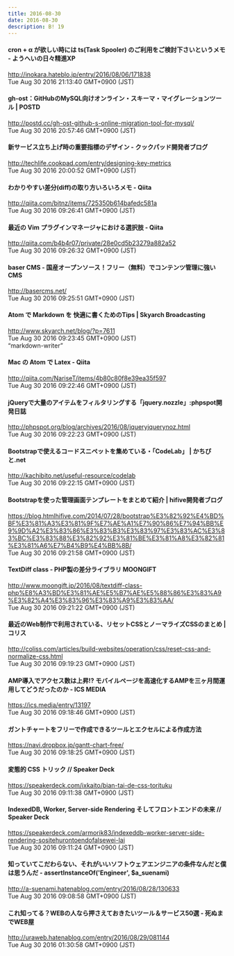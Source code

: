 ```yaml
---
title: 2016-08-30
date: 2016-08-30
description: B! 19
---
```


#### cron + α が欲しい時には ts(Task Spooler) のご利用をご検討下さいというメモ - ようへいの日々精進XP
http://inokara.hateblo.jp/entry/2016/08/06/171838<br>
Tue Aug 30 2016 21:13:40 GMT+0900 (JST)<br>


#### gh-ost：GitHubのMySQL向けオンライン・スキーマ・マイグレーションツール | POSTD
http://postd.cc/gh-ost-github-s-online-migration-tool-for-mysql/<br>
Tue Aug 30 2016 20:57:46 GMT+0900 (JST)<br>


#### 新サービス立ち上げ時の重要指標のデザイン - クックパッド開発者ブログ
http://techlife.cookpad.com/entry/designing-key-metrics<br>
Tue Aug 30 2016 20:00:52 GMT+0900 (JST)<br>


#### わかりやすい差分(diff)の取り方いろいろメモ - Qiita
http://qiita.com/bitnz/items/725350b614bafedc581a<br>
Tue Aug 30 2016 09:26:41 GMT+0900 (JST)<br>


#### 最近の Vim プラグインマネージャにおける選択肢 - Qiita
http://qiita.com/b4b4r07/private/28e0cd5b23279a882a52<br>
Tue Aug 30 2016 09:26:32 GMT+0900 (JST)<br>


#### baser CMS - 国産オープンソース！フリー（無料）でコンテンツ管理に強いCMS
http://basercms.net/<br>
Tue Aug 30 2016 09:25:51 GMT+0900 (JST)<br>


#### Atom で Markdown を 快適に書くためのTips | Skyarch Broadcasting
http://www.skyarch.net/blog/?p=7611<br>
Tue Aug 30 2016 09:23:45 GMT+0900 (JST)<br>
“markdown-writer”


#### Mac の Atom で Latex - Qiita
http://qiita.com/NariseT/items/4b80c80f8e39ea35f597<br>
Tue Aug 30 2016 09:22:46 GMT+0900 (JST)<br>


#### jQueryで大量のアイテムをフィルタリングする「jquery.nozzle」:phpspot開発日誌
http://phpspot.org/blog/archives/2016/08/jqueryjquerynoz.html<br>
Tue Aug 30 2016 09:22:23 GMT+0900 (JST)<br>


#### Bootstrapで使えるコードスニペットを集めている・「CodeLab」 | かちびと.net
http://kachibito.net/useful-resource/codelab<br>
Tue Aug 30 2016 09:22:15 GMT+0900 (JST)<br>


#### Bootstrapを使った管理画面テンプレートをまとめて紹介 | hifive開発者ブログ
https://blog.htmlhifive.com/2014/07/28/bootstrap%E3%82%92%E4%BD%BF%E3%81%A3%E3%81%9F%E7%AE%A1%E7%90%86%E7%94%BB%E9%9D%A2%E3%83%86%E3%83%B3%E3%83%97%E3%83%AC%E3%83%BC%E3%83%88%E3%82%92%E3%81%BE%E3%81%A8%E3%82%81%E3%81%A6%E7%B4%B9%E4%BB%8B/<br>
Tue Aug 30 2016 09:21:58 GMT+0900 (JST)<br>


#### TextDiff class - PHP製の差分ライブラリ MOONGIFT
http://www.moongift.jp/2016/08/textdiff-class-php%E8%A3%BD%E3%81%AE%E5%B7%AE%E5%88%86%E3%83%A9%E3%82%A4%E3%83%96%E3%83%A9%E3%83%AA/<br>
Tue Aug 30 2016 09:21:22 GMT+0900 (JST)<br>


####   最近のWeb制作で利用されている、リセットCSSとノーマライズCSSのまとめ | コリス
http://coliss.com/articles/build-websites/operation/css/reset-css-and-normalize-css.html<br>
Tue Aug 30 2016 09:19:23 GMT+0900 (JST)<br>


#### AMP導入でアクセス数は上昇!? モバイルページを高速化するAMPを三ヶ月間運用してどうだったのか - ICS MEDIA
https://ics.media/entry/13197<br>
Tue Aug 30 2016 09:18:46 GMT+0900 (JST)<br>


#### ガントチャートをフリーで作成できるツールとエクセルによる作成方法
https://navi.dropbox.jp/gantt-chart-free/<br>
Tue Aug 30 2016 09:18:25 GMT+0900 (JST)<br>


#### 変態的 CSS トリック // Speaker Deck
https://speakerdeck.com/ixkaito/bian-tai-de-css-torituku<br>
Tue Aug 30 2016 09:11:38 GMT+0900 (JST)<br>


#### IndexedDB, Worker, Server-side Rendering そしてフロントエンドの未来 // Speaker Deck
https://speakerdeck.com/armorik83/indexeddb-worker-server-side-rendering-sositehurontoendofalsewei-lai<br>
Tue Aug 30 2016 09:11:24 GMT+0900 (JST)<br>


#### 知っていてこだわらない、それがいいソフトウェアエンジニアの条件なんだと僕は思うんだ - assertInstanceOf('Engineer', $a_suenami)
http://a-suenami.hatenablog.com/entry/2016/08/28/130633<br>
Tue Aug 30 2016 09:08:58 GMT+0900 (JST)<br>


#### これ知ってる？WEBの人なら押さえておきたいツール＆サービス50選 - 死ぬまでWEB屋
http://uraweb.hatenablog.com/entry/2016/08/29/081144<br>
Tue Aug 30 2016 01:30:58 GMT+0900 (JST)<br>


